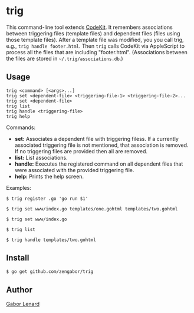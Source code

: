 # trig

This command-line tool extends [CodeKit](https://codekitapp.com). It remembers associations between triggering files (template files) and dependent files (files using those template files). After a template file was modified, you you call trig, e.g., `trig handle footer.html`. Then `trig` calls CodeKit via AppleScript to process all the files that are including "footer.html". (Associations between the files are stored in `~/.trig/associations.db`.)

## Usage

    trig <command> [<args>...]
    trig set <dependent-file> <triggering-file-1> <triggering-file-2>...
    trig set <dependent-file>
    trig list
    trig handle <triggering-file>
    trig help

Commands:

* **set:** Associates a dependent file with triggering filess. If a currently associated triggering file is not mentioned, that association is removed. If no triggering files are provided then all are removed.
* **list:** List associations.
* **handle:** Executes the registered command on all dependent files that were associated with the provided triggering file.
* **help:** Prints the help screen.

Examples:

    $ trig register .go 'go run $1'

    $ trig set www/index.go templates/one.gohtml templates/two.gohtml

    $ trig set www/index.go

    $ trig list

    $ trig handle templates/two.gohtml

## Install

```bash
$ go get github.com/zengabor/trig
```

## Author

[Gabor Lenard](https://github.com/zengabor)

